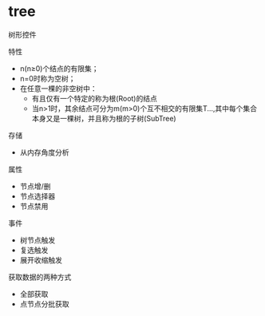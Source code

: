 # tree

<p>树形控件</p>

特性
<ul>
  <li>n(n≥0)个结点的有限集；</li>
  <li>n=0时称为空树；</li>
  <li>在任意一棵的非空树中：
    <ul>
      <li>有且仅有一个特定的称为根(Root)的结点</li>
      <li>当n>1时，其余结点可分为m(m>0)个互不相交的有限集T...,其中每个集合本身又是一棵树，并且称为根的子树(SubTree)</li>
    </ul>
  </li>
</ul>

存储
<ul>
  <li>从内存角度分析</li>
</ul>

属性
<ul>
  <li>节点增/删</li>
  <li>节点选择器</li>
  <li>节点禁用</li>
</ul>

事件
<ul>
  <li>树节点触发</li>
  <li>复选触发</li>
  <li>展开收缩触发</li>
</ul>

获取数据的两种方式
<ul>
  <li>全部获取</li>
  <li>点节点分批获取</li>
</ul>

